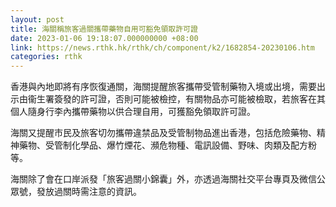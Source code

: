 ```yaml
---
layout: post
title: 海關稱旅客過關攜帶藥物自用可豁免領取許可證
date: 2023-01-06 19:18:07.000000000 +08:00
link: https://news.rthk.hk/rthk/ch/component/k2/1682854-20230106.htm
categories: rthk
---
```


香港與內地即將有序恢復通關，海關提醒旅客攜帶受管制藥物入境或出境，需要出示由衞生署簽發的許可證，否則可能被檢控，有關物品亦可能被檢取，若旅客在其個人隨身行李內攜帶藥物以供合理自用，可獲豁免領取許可證。

海關又提醒市民及旅客切勿攜帶違禁品及受管制物品進出香港，包括危險藥物、精神藥物、受管制化學品、爆竹煙花、瀕危物種、電訊設備、野味、肉類及配方粉等。

海關除了會在口岸派發「旅客過關小錦囊」外，亦透過海關社交平台專頁及微信公眾號，發放過關時需注意的資訊。
